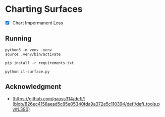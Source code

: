 # Charting Surfaces

- [x] Chart Impermanent Loss 

## Running 
```
python3 -m venv .venv
source .venv/bin/activate 

pip install -r requirements.txt

python il-surface.py
```

## Acknowledgment
- [https://github.com/gauss314/defi/](blob/826ec4158aead5c85e05340fda9a372e5c110394/defi/defi_tools.py#L390)

